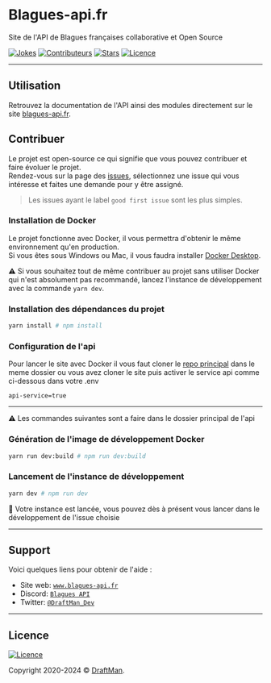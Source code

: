 # Blagues-api.fr

Site de l'API de Blagues françaises collaborative et Open Source

[![Jokes](https://img.shields.io/badge/dynamic/json?color=informational&label=jokes%20&query=%24.count&suffix=%20&url=https%3A%2F%2Fwww.blagues-api.fr%2Fapi%2Fcount)](https://www.blagues-api.fr)
[![Contributeurs](https://img.shields.io/github/contributors/Blagues-API/blagues-api.fr?style=flat)](https://github.com/Blagues-API/blagues-api.fr/graphs/contributors)
[![Stars](https://img.shields.io/github/stars/Blagues-API/blagues-api.fr?style=flat)](https://github.com/Blagues-API/blagues-api.fr/stargazers)
[![Licence](https://img.shields.io/github/license/Blagues-API/blagues-api.fr?style=flat)](https://github.com/Blagues-API/blagues-api.fr/blob/master/LICENCE)

---
## Utilisation

Retrouvez la documentation de l'API ainsi des modules directement sur le site [blagues-api.fr](https://www.blagues-api.fr).

## Contribuer

Le projet est open-source ce qui signifie que vous pouvez contribuer et faire évoluer le projet.<br>
Rendez-vous sur la page des [issues](https://github.com/Blagues-API/blagues-api.fr/issues), sélectionnez une issue qui vous intéresse et faites une demande pour y être assigné.
> Les issues ayant le label `good first issue` sont les plus simples.

### Installation de Docker

Le projet fonctionne avec Docker, il vous permettra d'obtenir le même environnement qu'en production.<br>
Si vous êtes sous Windows ou Mac, il vous faudra installer [Docker Desktop](https://www.docker.com/products/docker-desktop).

⚠️ Si vous souhaitez tout de même contribuer au projet sans utiliser Docker qui n'est absolument pas recommandé, lancez l'instance de développement avec la commande `yarn dev`.

### Installation des dépendances du projet

```bash
yarn install # npm install
```

### Configuration de l'api

Pour lancer le site avec Docker il vous faut cloner le [repo principal](https://github.com/Blagues-API/blagues-api) dans le meme dossier ou vous avez cloner le site puis activer le service api comme ci-dessous dans votre .env

```
api-service=true
```

---
⚠️ Les commandes suivantes sont a faire dans le dossier principal de l'api

### Génération de l'image de développement Docker

```bash
yarn run dev:build # npm run dev:build
```

### Lancement de l'instance de développement

```bash
yarn dev # npm run dev
```

🎉 Votre instance est lancée, vous pouvez dès à présent vous lancer dans le développement de l'issue choisie

---

## Support

Voici quelques liens pour obtenir de l'aide :

- Site web:
  <a href="https://www.blagues-api.fr" target="_blank">`www.blagues-api.fr`</a>
- Discord:
  <a href="https://discord.gg/PPNpVaF" target="_blank">`Blagues API`</a>
- Twitter:
  <a href="http://twitter.com/DraftMan_Dev" target="_blank">`@DraftMan_Dev`</a>

---

## Licence

[![Licence](https://img.shields.io/github/license/Blagues-API/api?style=flat)](https://github.com/Blagues-API/api/blob/master/LICENCE)

Copyright 2020-2024 ©
<a href="https://www.draftman.fr" target="_blank">DraftMan</a>.
